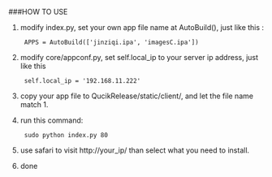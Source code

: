 ###HOW TO USE

1. modify index.py, set your own app file name at AutoBuild(), just like this :

		APPS = AutoBuild(['jinziqi.ipa', 'imagesC.ipa'])
	
2. modify core/appconf.py, set self.local_ip to your server ip address, just like this

		self.local_ip = '192.168.11.222'
	
3. copy your app file to QucikRelease/static/client/, and let the file name match 1.

4. run this command:

		sudo python index.py 80
		
5. use safari to visit http://your_ip/ than select what you need to install.

6. done

